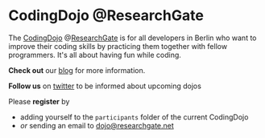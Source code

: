 CodingDojo @ResearchGate
========================

The [CodingDojo] @[ResearchGate] is for all developers in Berlin who want to improve
their coding skills by practicing them together with fellow programmers. It's all
about having fun while coding.

**Check out** our [blog] for more information.

**Follow us** on [twitter] to be informed about upcoming dojos

Please **register** by
* adding yourself to the `participants` folder of the current CodingDojo
* *or* sending an email to dojo@researchgate.net

[CodingDojo]: http://codingdojo.org/
[ResearchGate]: https://www.researchgate.net/aboutus.AboutUs.html
[blog]: http://researchgate.github.io/CodingDojo/
[twitter]: https://twitter.com/CodingDojoBer
